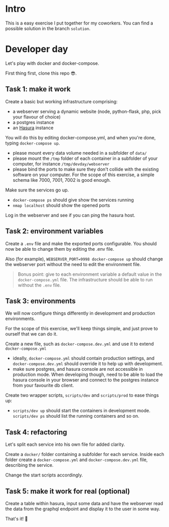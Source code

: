 # Intro

This is a easy exercise I put together for my coworkers. You can find a possible solution in the branch `solution`.

# Developer day

Let's play with docker and docker-compose.

First thing first, clone this repo 😎.

## Task 1: make it work

Create a basic but working infrastructure comprising:

- a webserver serving a dynamic website (node, python-flask, php, pick your flavour of choice)
- a postgres instance
- an [Hasura](https://github.com/hasura/graphql-engine/) instance

You will do this by editing docker-compose.yml, and when you're done, typing `docker-compose up`.

- please mount every data volume needed in a subfolder of `data/`
- please mount the `/tmp` folder of each container in a subfolder of your computer, for instance `/tmp/devday/webserver`
- please bind the ports to make sure they don't collide with the existing software on your computer. For the scope of this exercise, a simple schema like 7000, 7001, 7002 is good enough.

Make sure the services go up.

- `docker-compose ps` should give show the services running
- `nmap localhost` should show the opened ports

Log in the webserver and see if you can ping the hasura host.

## Task 2: environment variables

Create a `.env` file and make the exported ports configurable. You should now be able to change them by editing the .env file.

Also (for example), `WEBSERVER_PORT=9998 docker-compose up` should change the webserver port without the need to edit the environment file.

> Bonus point: give to each environment variable a default value in the `docker-compose.yml` file. The infrastructure should be able to run without the `.env` file.

## Task 3: environments

We will now configure things differently in development and production environments.

For the scope of this exercise, we'll keep things simple, and just prove to ourself that we can do it.

Create a new file, such as `docker-compose.dev.yml` and use it to extend `docker-compose.yml`

- ideally, `docker-compose.yml` should contain production settings, and `docker-compose.dev.yml` should override it to help up with development.
- make sure postgres, and hasura console are not accessible in production mode. When developing though, need to be able to load the hasura console in your browser and connect to the postgres instance from your favourite db client.

Create two wrapper scripts, `scripts/dev` and `scripts/prod` to ease things up:

- `scripts/dev up` should start the containers in development mode. `scripts/dev ps` should list the running containers and so on.

## Task 4: refactoring

Let's split each service into his own file for added clarity.

Create a `docker/` folder containing a subfolder for each service. Inside each folder create a `docker-compose.yml` and `docker-compose.dev.yml` file, describing the service.

Change the start scripts accordingly.

## Task 5: make it work for real (optional)

Create a table within hasura, input some data and have the webserver read the data from the graphql endpoint and display it to the user in some way.

That's it! 🏁
